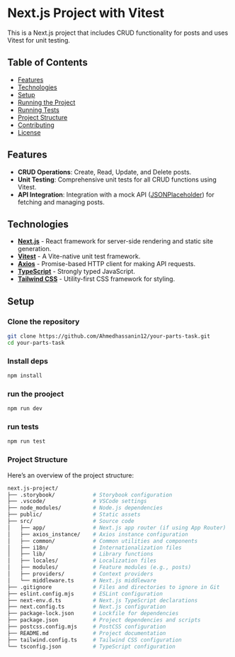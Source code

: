 # Next.js Project with Vitest  

This is a Next.js project that includes CRUD functionality for posts and uses Vitest for unit testing.  

## Table of Contents  
- [Features](#features)  
- [Technologies](#technologies)  
- [Setup](#setup)  
- [Running the Project](#running-the-project)  
- [Running Tests](#running-tests)  
- [Project Structure](#project-structure)  
- [Contributing](#contributing)  
- [License](#license)  

## Features  
- **CRUD Operations**: Create, Read, Update, and Delete posts.  
- **Unit Testing**: Comprehensive unit tests for all CRUD functions using Vitest.  
- **API Integration**: Integration with a mock API ([JSONPlaceholder](https://jsonplaceholder.typicode.com)) for fetching and managing posts.  

## Technologies  
- **[Next.js](https://nextjs.org/)** - React framework for server-side rendering and static site generation.  
- **[Vitest](https://vitest.dev/)** - A Vite-native unit test framework.  
- **[Axios](https://axios-http.com/)** - Promise-based HTTP client for making API requests.  
- **[TypeScript](https://www.typescriptlang.org/)** - Strongly typed JavaScript.  
- **[Tailwind CSS](https://tailwindcss.com/)** - Utility-first CSS framework for styling.  

## Setup  

### Clone the repository  
```bash
git clone https://github.com/Ahmedhassanin12/your-parts-task.git
cd your-parts-task
``` 
### Install deps
```bash
npm install
```
### run the prooject
```bash
npm run dev
```
### run tests
```bash
npm run test
```
### Project Structure
Here’s an overview of the project structure:
```bash
next.js-project/
├── .storybook/            # Storybook configuration
├── .vscode/               # VSCode settings
├── node_modules/          # Node.js dependencies
├── public/                # Static assets
├── src/                   # Source code
│   ├── app/               # Next.js app router (if using App Router)
│   ├── axios_instance/    # Axios instance configuration
│   ├── common/            # Common utilities and components
│   ├── i18n/              # Internationalization files
│   ├── lib/               # Library functions
│   ├── locales/           # Localization files
│   ├── modules/           # Feature modules (e.g., posts)
│   ├── providers/         # Context providers
│   └── middleware.ts      # Next.js middleware
├── .gitignore             # Files and directories to ignore in Git
├── eslint.config.mjs      # ESLint configuration
├── next-env.d.ts          # Next.js TypeScript declarations
├── next.config.ts         # Next.js configuration
├── package-lock.json      # Lockfile for dependencies
├── package.json           # Project dependencies and scripts
├── postcss.config.mjs     # PostCSS configuration
├── README.md              # Project documentation
├── tailwind.config.ts     # Tailwind CSS configuration
└── tsconfig.json          # TypeScript configuration
```





